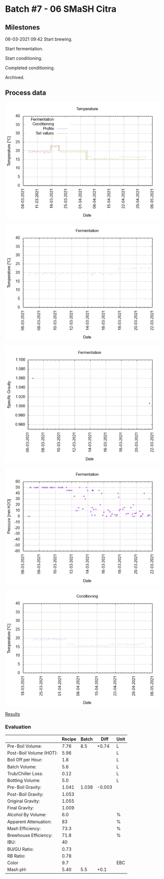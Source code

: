 # Batch #7 - 06 SMaSH Citra

## Milestones

06-03-2021 09:42 Start brewing.

Start fermentation.

Start conditioning.

Completed conditioning.

Archived.

## Process data

![temperature](temperature.png)

![fermentation](fermentation.png)

![specific gravity](gravity.png)

![pressure](pressure.png)

![conditioning](conditioning.png)

[Results](./Batch_7_06_SMaSH_Citra_results.pdf)

### Evaluation

|                         | Recipe | Batch | Diff   | Unit |
|-------------------------|--------|-------|--------|------|
| Pre-Boil Volume:        | 7.76   | 8.5   | +0.74  | L    |
| Post-Boil Volume (HOT): | 5.96   |       |        | L    |
| Boil Off per Hour:      | 1.8    |       |        | L    |
| Batch Volume:           | 5.6    |       |        | L    |
| Trub/Chiller Loss:      | 0.12   |       |        | L    |
| Bottling Volume:        | 5.0    |       |        | L    |
| Pre-Boil Gravity:       | 1.041  | 1.038 | -0.003 |      |
| Post-Boil Gravity:      | 1.053  |       |        |      |
| Original Gravity:       | 1.055  |       |        |      |
| Final Gravity:          | 1.009  |       |        |      |
| Alcohol By Volume:      | 6.0    |       |        | %    |
| Apparent Attenuation:   | 83     |       |        | %    |
| Mash Efficiency:        | 73.3   |       |        | %    |
| Brewhouse Efficiency:   | 71.8   |       |        | %    |
| IBU:                    | 40     |       |        |      |
| BU/GU Ratio:            | 0.73   |       |        |      |
| RB Ratio:               | 0.78   |       |        |      |
| Color                   | 9.7    |       |        | EBC  |
| Mash pH:                | 5.40   | 5.5   | +0.1   |      |
